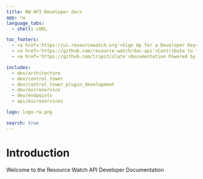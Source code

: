 ```yaml
---
title: RW API Developer docs
app: rw
language_tabs:
  - shell: cURL

toc_footers:
  - <a href='https://ui.resourcewatch.org'>Sign Up for a Developer Key</a>
  - <a href='https://github.com/resource-watch/doc-api'>Contribute to these docs</a>
  - <a href='https://github.com/tripit/slate'>Documentation Powered by Slate</a>

includes:
  - dev/architecture
  - dev/control_tower
  - dev/control_tower_plugin_development
  - dev/microservice
  - dev/endpoints
  - api/microservices

logo: logo-rw.png

search: true
---
```


# Introduction

Welcome to the Resource Watch API Developer Documentation

